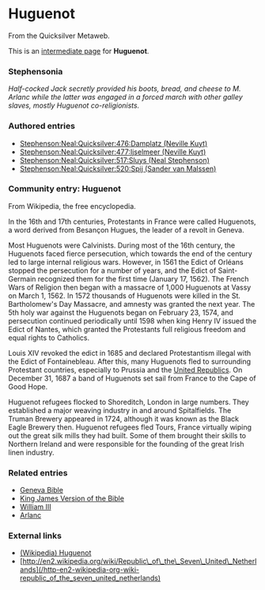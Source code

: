
# Huguenot

From the Quicksilver Metaweb.

This is an [intermediate page](/metaweb-intermediate-page) for 
**Huguenot**.


### Stephensonia


*Half-cocked Jack secretly provided his boots, bread, and cheese to M. Arlanc while the latter was engaged in a forced march with other galley slaves, mostly Huguenot co-religionists.* 

### Authored entries


* [Stephenson:Neal:Quicksilver:476:Damplatz (Neville Kuyt)](/stephenson-neal-quicksilver-476-damplatz-neville-kuyt)
* [Stephenson:Neal:Quicksilver:477:Ijselmeer (Neville Kuyt)](/stephenson-neal-quicksilver-477-ijselmeer-neville-kuyt)
* [Stephenson:Neal:Quicksilver:517:Sluys (Neal Stephenson)](/stephenson-neal-quicksilver-517-sluys-neal-stephenson)
* [Stephenson:Neal:Quicksilver:520:Spij (Sander van Malssen)](/stephenson-neal-quicksilver-520-spij-sander-van-malssen)


### Community entry: Huguenot


From Wikipedia, the free encyclopedia. 

In the 16th and 17th centuries, Protestants in France were called Huguenots, a word derived from Besançon Hugues, the leader of a revolt in Geneva. 

Most Huguenots were Calvinists. During most of the 16th century, the Huguenots faced fierce persecution, which towards the end of the century led to large internal religious wars. However, in 1561 the Edict of Orléans stopped the persecution for a number of years, and the Edict of Saint-Germain recognized them for the first time (January 17, 1562). The French Wars of Religion then began with a massacre of 1,000 Huguenots at Vassy on March 1, 1562. In 1572 thousands of Huguenots were killed in the St. Bartholomew's Day Massacre, and amnesty was granted the next year. The 5th holy war against the Huguenots began on February 23, 1574, and persecution continued periodically until 1598 when king Henry IV issued the Edict of Nantes, which granted the Protestants full religious freedom and equal rights to Catholics. 

Louis XIV revoked the edict in 1685 and declared Protestantism illegal with the Edict of Fontainebleau. After this, many Huguenots fled to surrounding Protestant countries, especially to Prussia and the [United Republics](/http-en2-wikipedia-org-wiki-republic-of-the-seven-united-netherlands). On December 31, 1687 a band of Huguenots set sail from France to the Cape of Good Hope. 

Huguenot refugees flocked to Shoreditch, London in large numbers. They established a major weaving industry in and around Spitalfields. The Truman Brewery appeared in 1724, although it was known as the Black Eagle Brewery then. Huguenot refugees fled Tours, France virtually wiping out the great silk mills they had built. Some of them brought their skills to Northern Ireland and were responsible for the founding of the great Irish linen industry. 

### Related entries


* [Geneva Bible](/geneva-bible)
* [King James Version of the Bible](/king-james-version-of-the-bible)
* [William III](/william-iii)
* [Arlanc](/stephenson-neal-quicksilver-arlanc)


### External links


* [(Wikipedia) Huguenot](/http-wikipedia-org-wiki-huguenot)
* [http://en2.wikipedia.org/wiki/Republic\_of\_the\_Seven\_United\_Netherlands](/http-en2-wikipedia-org-wiki-republic_of_the_seven_united_netherlands)
